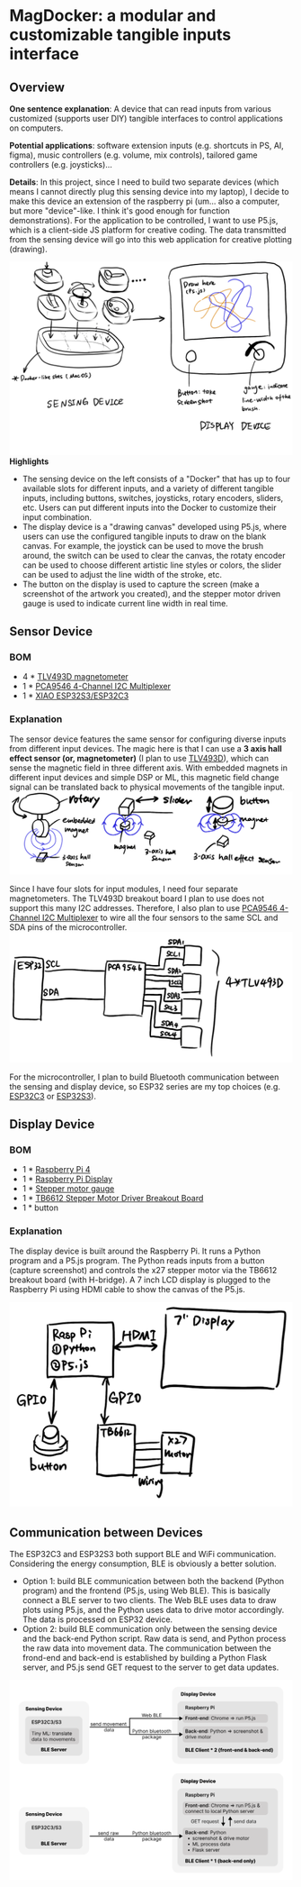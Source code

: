 # MagDocker: a modular and customizable tangible inputs interface 
## Overview
**One sentence explanation**: A device that can read inputs from various customized (supports user DIY) tangible interfaces to control applications on computers.

**Potential applications**: software extension inputs (e.g. shortcuts in PS, AI, figma), music controllers (e.g. volume, mix controls), tailored game controllers (e.g. joysticks)…

**Details**: In this project, since I need to build two separate devices (which means I cannot directly plug this sensing device into my laptop), I decide to make this device an extension of the raspberry pi (um... also a computer, but more "device"-like. I think it's good enough for function demonstrations). For the application to be controlled, I want to use P5.js, which is a client-side JS platform for creative coding. The data transmitted from the sensing device will go into this web application for creative plotting (drawing).

![overview_sketch](./img/overview_sketch.jpeg)
**Highlights**
- The sensing device on the left consists of a "Docker" that has up to four available slots for different inputs, and a variety of different tangible inputs, including buttons, switches, joysticks, rotary encoders, sliders, etc. Users can put different inputs into the Docker to customize their input combination.
- The display device is a "drawing canvas" developed using P5.js, where users can use the configured tangible inputs to draw on the blank canvas. For example, the joystick can be used to move the brush around, the switch can be used to clear the canvas, the rotaty encoder can be used to choose different artistic line styles or colors, the slider can be used to adjust the line width of the stroke, etc.
- The button on the display is used to capture the screen (make a screenshot of the artwork you created), and the stepper motor driven gauge is used to indicate current line width in real time.


## Sensor Device
### BOM
- 4 * [TLV493D magnetometer](https://www.adafruit.com/product/4366)
- 1 * [PCA9546 4-Channel I2C Multiplexer](https://www.adafruit.com/product/5663?gad_source=1&gclid=CjwKCAiA44OtBhAOEiwAj4gpOQNsuiN8hg1QvpYTfDjro9lVUyD4wOL_vgsaaYoJqwa46neCTyKjBBoCxAYQAvD_BwE)
- 1 * [XIAO ESP32S3/ESP32C3](https://www.seeedstudio.com/XIAO-ESP32S3-p-5627.html)

### Explanation
The sensor device features the same sensor for configuring diverse inputs from different input devices. The magic here is that I can use a **3 axis hall effect sensor (or, magnetometer)** (I plan to use [TLV493D](https://www.adafruit.com/product/4366)), which can sense the magnetic field in three different axis. With embedded magnets in different input devices and simple DSP or ML, this magnetic field change signal can be translated back to physical movements of the tangible input.<br>
![hall_effect_sense](./img/hall_effect.jpeg)

Since I have four slots for input modules, I need four separate magnetometers. The TLV493D breakout board I plan to use does not support this many I2C addresses. Therefore, I also plan to use [PCA9546 4-Channel I2C Multiplexer](https://www.adafruit.com/product/5663?gad_source=1&gclid=CjwKCAiA44OtBhAOEiwAj4gpOQNsuiN8hg1QvpYTfDjro9lVUyD4wOL_vgsaaYoJqwa46neCTyKjBBoCxAYQAvD_BwE) to wire all the four sensors to the same SCL and SDA pins of the microcontroller.
![multiplexer](./img/multiplexer.jpeg)

For the microcontroller, I plan to build Bluetooth communication between the sensing and display device, so ESP32 series are my top choices (e.g. [ESP32C3](https://www.seeedstudio.com/Seeed-XIAO-ESP32C3-p-5431.html) or [ESP32S3](https://www.seeedstudio.com/XIAO-ESP32S3-p-5627.html)).

## Display Device
### BOM
- 1 * [Raspberry Pi 4](https://www.raspberrypi.com/products/raspberry-pi-4-model-b/)
- 1 * [Raspberry Pi Display](https://www.amazon.com/dp/B097H277WS?ref_=cm_sw_r_apin_dp_H4QJ45A799ZPF6NZQ4QH&language=en-US&th=1)
- 1 * [Stepper motor gauge](https://www.adafruit.com/product/2424)
- 1 * [TB6612 Stepper Motor Driver Breakout Board](https://www.adafruit.com/product/2448)
- 1 * button

### Explanation
The display device is built around the Raspberry Pi. It runs a Python program and a P5.js program. The Python reads inputs from a button (capture screenshot) and controls the x27 stepper motor via the TB6612 breakout board (with H-bridge). A 7 inch LCD display is plugged to the Raspberry Pi using HDMI cable to show the canvas of the P5.js.

![display_device](./img/display_sch.jpeg)

## Communication between Devices
The ESP32C3 and ESP32S3 both support BLE and WiFi communication. Considering the energy consumption, BLE is obviously a better solution.
- Option 1: build BLE communication between both the backend (Python program) and the frontend (P5.js, using Web BLE). This is basically connect a BLE server to two clients. The Web BLE uses data to draw plots using P5.js, and the Python uses data to drive motor accordingly. The data is processed on ESP32 device.
- Option 2: build BLE communication only between the sensing device and the back-end Python script. Raw data is send, and Python process the raw data into movement data. The communication between the frond-end and back-end is established by building a Python Flask server, and P5.js send GET request to the server to get data updates.

![communication](./img/communication.png)
